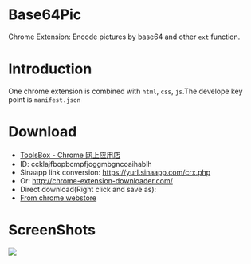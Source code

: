 # Base64Pic
Chrome Extension: Encode pictures by base64 and other `ext` function.

# Introduction
One chrome extension is combined with `html`, `css`, `js`.The develope key point is `manifest.json`

# Download

- [ToolsBox - Chrome 网上应用店](https://chrome.google.com/webstore/detail/toolsbox/ccklajfbopbcmpfjoggmbgncoaihablh)
- ID: ccklajfbopbcmpfjoggmbgncoaihablh
- Sinaapp link conversion: https://yurl.sinaapp.com/crx.php
- Or: http://chrome-extension-downloader.com/
- Direct download(Right click and save as):
 - [From chrome webstore](https://clients2.google.com/service/update2/crx?response=redirect&prodversion=38.0&x=id%3Dccklajfbopbcmpfjoggmbgncoaihablh%26installsource%3Dondemand%26uc)

# ScreenShots

![](https://raw.githubusercontent.com/weaming/toolsbox/master/screenshots/webstore.jpg)
